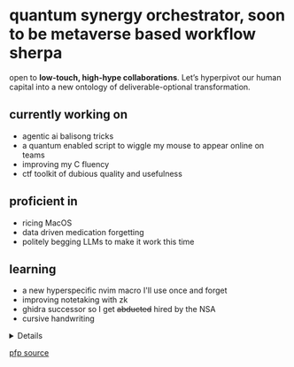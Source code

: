 # quantum synergy orchestrator, soon to be metaverse based workflow sherpa



open to **low-touch, high-hype collaborations**. Let’s hyperpivot our human capital into a new ontology of deliverable-optional transformation.

## currently working on
- agentic ai balisong tricks
- a quantum enabled script to wiggle my mouse to appear online on teams
- improving my C fluency
- ctf toolkit of dubious quality and usefulness

## proficient in
- ricing MacOS
- data driven medication forgetting 
- politely begging LLMs to make it work this time 

## learning
- a new hyperspecific nvim macro I'll use once and forget
- improving notetaking with zk
- ghidra successor so I get ~~abducted~~ hired by the NSA
- cursive handwriting

<details> 
made you look
</details>

[pfp source](https://forgottenrealms.fandom.com/wiki/Firbolg)
